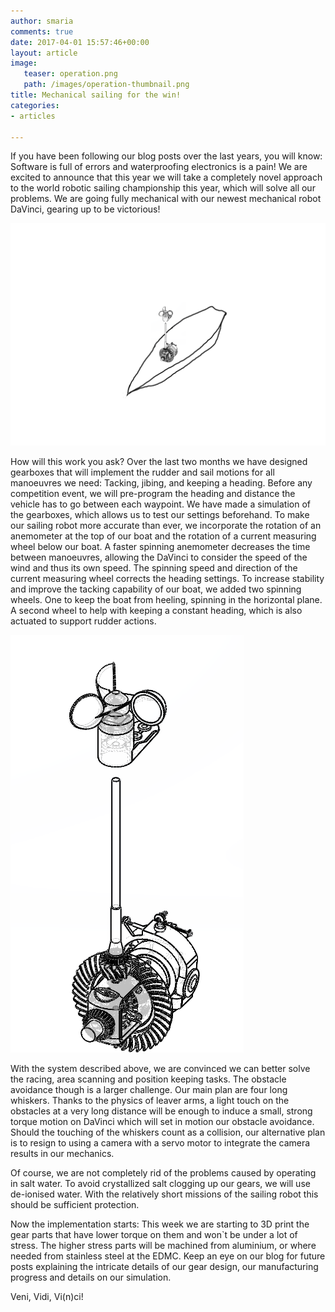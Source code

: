 ```yaml
---
author: smaria
comments: true
date: 2017-04-01 15:57:46+00:00
layout: article
image:
   teaser: operation.png
   path: /images/operation-thumbnail.png
title: Mechanical sailing for the win!
categories:
- articles

---
```


If you have been following our blog posts over the last years, you will know:
Software is full of errors and waterproofing electronics is a pain!
We are excited to announce that this year we will take a completely novel approach to the
world robotic sailing championship this year, which will solve all our problems.
We are going fully mechanical with our newest mechanical robot DaVinci, gearing up to
be victorious!

![Mechanical Robot concept](/images/operation.png)

How will this work you ask?
Over the last two months we have designed gearboxes that will implement the rudder and sail motions for
all manoeuvres we need: Tacking, jibing, and keeping a heading.
Before any competition event, we will pre-program the heading and distance the vehicle has to
go between each waypoint. We have made a simulation of the gearboxes, which allows us to test our settings
beforehand.
To make our sailing robot more accurate than ever, we incorporate the rotation of an anemometer
at the top of our boat and the rotation of a current measuring wheel below our boat. A faster spinning
anemometer decreases the time between manoeuvres, allowing the DaVinci to consider the speed of the wind
and thus its own speed. The spinning speed and direction of the current measuring wheel
corrects the heading settings.
To increase stability and improve the tacking capability of our boat, we added two spinning wheels.
One to keep the boat from heeling, spinning in the horizontal plane. A second wheel to help with keeping
a constant heading, which is also actuated to support rudder actions.   

![Wind anemometer detail](/images/mechanical.png)

With the system described above, we are convinced we can better solve the racing, area scanning and
position keeping tasks. The obstacle avoidance though is a larger challenge. Our main plan are
four long whiskers. Thanks to the physics of leaver arms, a light touch on the obstacles at a very
long distance will be enough to induce a small, strong torque motion on DaVinci which will
set in motion our obstacle avoidance.
Should the touching of the whiskers count as a collision, our alternative plan is
to resign to using a camera
with a servo motor to integrate the camera results in our mechanics.

Of course, we are not completely rid of the problems caused by operating in salt water. To avoid crystallized
salt clogging up our gears, we will use de-ionised water. With the relatively short missions of the sailing
robot this should be sufficient protection.

Now the implementation starts: This week we are starting to 3D print the gear parts that have
lower torque on them and won`t be under a lot of stress. The higher stress parts will be machined
from aluminium, or where needed from stainless steel at the EDMC.
Keep an eye on our blog for future posts explaining the intricate details of our gear design,
our manufacturing progress and details on our simulation.

Veni, Vidi, Vi(n)ci!
